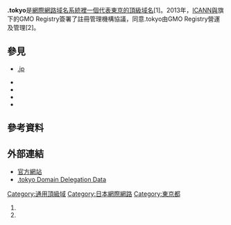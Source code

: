 **.tokyo**是[網際網路](https://zh.wikipedia.org/wiki/網際網路 "wikilink")[域名系統裡一個代表](https://zh.wikipedia.org/wiki/域名系統 "wikilink")[東京的](https://zh.wikipedia.org/wiki/東京 "wikilink")[頂級域名](https://zh.wikipedia.org/wiki/頂級域名 "wikilink")\[1\]。2013年，[ICANN與](https://zh.wikipedia.org/wiki/ICANN "wikilink")旗下的GMO
Registry簽署了註冊管理機構協議，同意.tokyo由GMO Registry營運及管理\[2\]。

## 參見

  - [.jp](../Page/.jp.md "wikilink")

  -
  -
  -
  -
## 參考資料

## 外部連結

  - [官方網站](https://hello.tokyo/)
  - [.tokyo Domain Delegation
    Data](https://www.iana.org/domains/root/db/tokyo.html)

[Category:通用頂級域](https://zh.wikipedia.org/wiki/Category:通用頂級域 "wikilink")
[Category:日本網際網路](https://zh.wikipedia.org/wiki/Category:日本網際網路 "wikilink")
[Category:東京都](https://zh.wikipedia.org/wiki/Category:東京都 "wikilink")

1.
2.